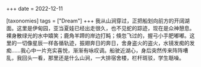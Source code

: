 +++
date = 2022-12-11

[taxonomies]
tags = ["Dream"]
+++ 
我从山涧穿过，正把船划向前方的开阔湖面。这里是伊甸园，亚当夏娃已经出走很久，也不见蛇的踪迹，现在是众神憩息。裸身散绿光的水中嬉笑；鹿角羊蹄的岸边打盹；倏忽飞过的，握弓小手肥嘟嘟。这里的一切像星辰一样各循轨迹，振翅奔日的奔日，舍身盗火的盗火，水镜发痴的发痴……我心中一片充实喜悦，渐渐有咏叹调。船驶近湖心，身后突然传来阵阵嘈乱，我回头一看，那里还是什么山涧，一大排宿舍楼，栏杆斑驳，学生聒噪。